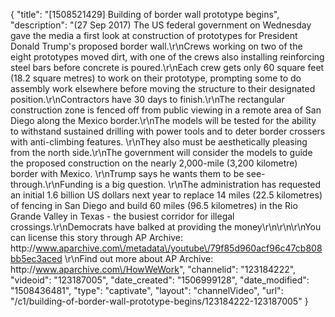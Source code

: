 {
    "title": "[1508521429] Building of border wall prototype begins",
    "description": "(27 Sep 2017) The US federal government on Wednesday gave the media a first look at construction of prototypes for President Donald Trump's proposed border wall.\r\nCrews working on two of the eight prototypes moved dirt, with one of the crews also installing reinforcing steel bars before concrete is poured.\r\nEach crew gets only 60 square feet (18.2 square metres) to work on their prototype, prompting some to do assembly work elsewhere before moving the structure to their designated position.\r\nContractors have 30 days to finish.\r\nThe rectangular construction zone is fenced off from public viewing in a remote area of San Diego along the Mexico border.\r\nThe models will be tested for the ability to withstand sustained drilling with power tools and to deter border crossers with anti-climbing features. \r\nThey also must be aesthetically pleasing from the north side.\r\nThe government will consider the models to guide the proposed construction on the nearly 2,000-mile (3,200 kilometre) border with Mexico. \r\nTrump says he wants them to be see-through.\r\nFunding is a big question. \r\nThe administration has requested an initial 1.6 billion US dollars next year to replace 14 miles (22.5 kilometres) of fencing in San Diego and build 60 miles (96.5 kilometres) in the Rio Grande Valley in Texas - the busiest corridor for illegal crossings.\r\nDemocrats have balked at providing the money\r\n\r\n\r\nYou can license this story through AP Archive: http:\/\/www.aparchive.com\/metadata\/youtube\/79f85d960acf96c47cb808bb5ec3aced \r\nFind out more about AP Archive: http:\/\/www.aparchive.com\/HowWeWork",
    "channelid": "123184222",
    "videoid": "123187005",
    "date_created": "1506999128",
    "date_modified": "1508436481",
    "type": "captivate",
    "layout": "channelVideo",
    "url": "\/c1\/building-of-border-wall-prototype-begins\/123184222-123187005"
}